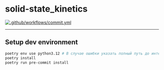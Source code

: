 # solid-state_kinetics

[![.github/workflows/commit.yml](https://github.com/kdavjd/solid-state_kinetics/actions/workflows/commit.yml/badge.svg)](https://github.com/kdavjd/solid-state_kinetics/actions/workflows/commit.yml)

---

## Setup dev environment

```bash
poetry env use python3.12 # В случае ошибки указать полный путь до интерпретатора вместо python3.12
poetry install
poetry run pre-commit install
```
